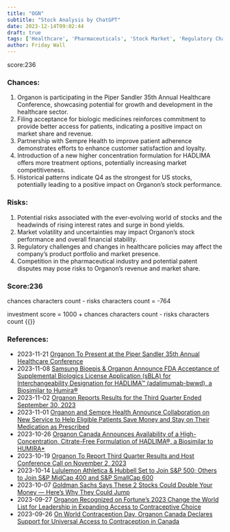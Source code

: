 ```yaml
---
title: "OGN"
subtitle: "Stock Analysis by ChatGPT"
date: 2023-12-14T09:02:44
draft: true
tags: ['Healthcare', 'Pharmaceuticals', 'Stock Market', 'Regulatory Challenges', 'Competition']
author: Friday Wall
---
```


score:236
### Chances:
1. Organon is participating in the Piper Sandler 35th Annual Healthcare Conference, showcasing potential for growth and development in the healthcare sector.
2. Filing acceptance for biologic medicines reinforces commitment to provide better access for patients, indicating a positive impact on market share and revenue.
3. Partnership with Sempre Health to improve patient adherence demonstrates efforts to enhance customer satisfaction and loyalty.
4. Introduction of a new higher concentration formulation for HADLIMA offers more treatment options, potentially increasing market competitiveness.
5. Historical patterns indicate Q4 as the strongest for US stocks, potentially leading to a positive impact on Organon’s stock performance.
### Risks:
1. Potential risks associated with the ever-evolving world of stocks and the headwinds of rising interest rates and surge in bond yields.
2. Market volatility and uncertainties may impact Organon’s stock performance and overall financial stability.
3. Regulatory challenges and changes in healthcare policies may affect the company’s product portfolio and market presence.
4. Competition in the pharmaceutical industry and potential patent disputes may pose risks to Organon’s revenue and market share.
### Score:236
chances characters count - risks characters count = -764

investment score = 1000 + chances characters count - risks characters count
{{<tradingview symbol="NYSE:OGN">}}
### References:
- 2023-11-21 [Organon To Present at the Piper Sandler 35th Annual Healthcare Conference](https://finance.yahoo.com/news/organon-present-piper-sandler-35th-123000958.html)
- 2023-11-08 [Samsung Bioepis & Organon Announce FDA Acceptance of Supplemental Biologics License Application (sBLA) for Interchangeability Designation for HADLIMA™ (adalimumab-bwwd), a Biosimilar to Humira®](https://finance.yahoo.com/news/samsung-bioepis-organon-announce-fda-211500723.html)
- 2023-11-02 [Organon Reports Results for the Third Quarter Ended September 30, 2023](https://finance.yahoo.com/news/organon-reports-results-third-quarter-113000289.html)
- 2023-11-01 [Organon and Sempre Health Announce Collaboration on New Service to Help Eligible Patients Save Money and Stay on Their Medication as Prescribed](https://finance.yahoo.com/news/organon-sempre-health-announce-collaboration-113000567.html)
- 2023-10-26 [Organon Canada Announces Availability of a High-Concentration, Citrate-Free Formulation of HADLIMA®, a Biosimilar to HUMIRA*](https://finance.yahoo.com/news/organon-canada-announces-availability-high-110000229.html)
- 2023-10-19 [Organon To Report Third Quarter Results and Host Conference Call on November 2, 2023](https://finance.yahoo.com/news/organon-report-third-quarter-results-113000181.html)
- 2023-10-14 [Lululemon Athletica & Hubbell Set to Join S&P 500; Others to Join S&P MidCap 400 and S&P SmallCap 600](https://finance.yahoo.com/news/lululemon-athletica-hubbell-set-join-220200677.html)
- 2023-10-07 [Goldman Sachs Says These 2 Stocks Could Double Your Money — Here’s Why They Could Jump](https://finance.yahoo.com/news/goldman-sachs-says-2-stocks-190709824.html)
- 2023-09-27 [Organon Recognized on Fortune’s 2023 Change the World List for Leadership in Expanding Access to Contraceptive Choice](https://finance.yahoo.com/news/organon-recognized-fortune-2023-change-113000227.html)
- 2023-09-26 [On World Contraception Day, Organon Canada Declares Support for Universal Access to Contraception in Canada](https://finance.yahoo.com/news/world-contraception-day-organon-canada-110100696.html)


                